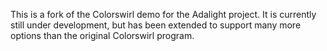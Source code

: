 This is a fork of the Colorswirl demo for the Adalight project. It is currently still under development, but has been extended to support many more options than the original Colorswirl program.
